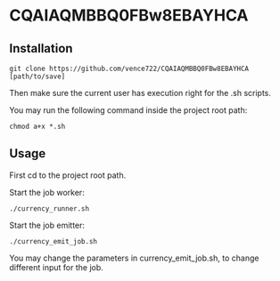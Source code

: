 # CQAIAQMBBQ0FBw8EBAYHCA

Installation
-----

```
git clone https://github.com/vence722/CQAIAQMBBQ0FBw8EBAYHCA [path/to/save]
```

Then make sure the current user has execution right for the .sh scripts.

You may run the following command inside the project root path:
```
chmod a+x *.sh
```

Usage
-----

First cd to the project root path.

Start the job worker:
```
./currency_runner.sh
```

Start the job emitter:
```
./currency_emit_job.sh
```

You may change the parameters in currency_emit_job.sh, to change different input for the job.